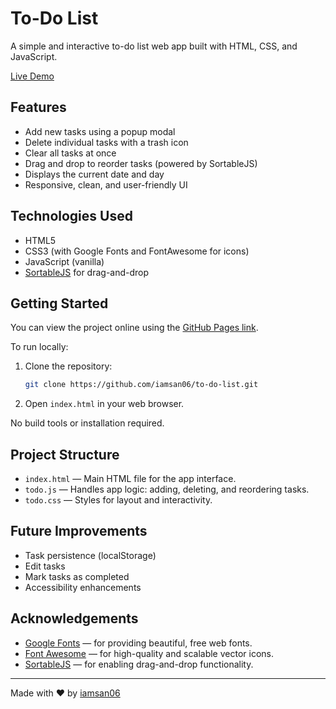 # To-Do List

A simple and interactive to-do list web app built with HTML, CSS, and JavaScript.

[Live Demo](https://iamsan06.github.io/to-do-list/)

## Features

- Add new tasks using a popup modal
- Delete individual tasks with a trash icon
- Clear all tasks at once
- Drag and drop to reorder tasks (powered by SortableJS)
- Displays the current date and day
- Responsive, clean, and user-friendly UI

## Technologies Used

- HTML5
- CSS3 (with Google Fonts and FontAwesome for icons)
- JavaScript (vanilla)
- [SortableJS](https://sortablejs.github.io/Sortable/) for drag-and-drop

## Getting Started

You can view the project online using the [GitHub Pages link](https://iamsan06.github.io/to-do-list/).

To run locally:

1. Clone the repository:
   ```bash
   git clone https://github.com/iamsan06/to-do-list.git
   ```
2. Open `index.html` in your web browser.

No build tools or installation required.

## Project Structure

- `index.html` — Main HTML file for the app interface.
- `todo.js` — Handles app logic: adding, deleting, and reordering tasks.
- `todo.css` — Styles for layout and interactivity.


## Future Improvements

- Task persistence (localStorage)
- Edit tasks
- Mark tasks as completed
- Accessibility enhancements

## Acknowledgements

- [Google Fonts](https://fonts.google.com/) — for providing beautiful, free web fonts.
- [Font Awesome](https://fontawesome.com/) — for high-quality and scalable vector icons.
- [SortableJS](https://sortablejs.github.io/Sortable/) — for enabling drag-and-drop functionality.

---

Made with ❤️ by [iamsan06](https://github.com/iamsan06)
